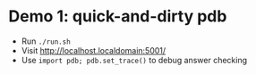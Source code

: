 # Demo 1: quick-and-dirty pdb

- Run `./run.sh`
- Visit http://localhost.localdomain:5001/
- Use `import pdb; pdb.set_trace()` to debug answer checking
